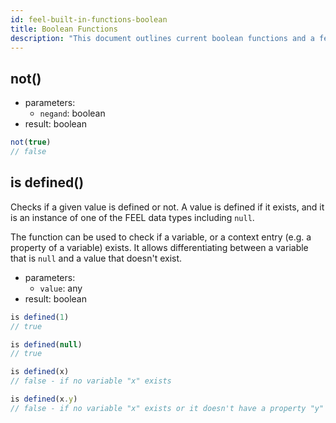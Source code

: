 ```yaml
---
id: feel-built-in-functions-boolean
title: Boolean Functions
description: "This document outlines current boolean functions and a few examples."
---
```


## not()

* parameters:
  * `negand`: boolean
* result: boolean

```js
not(true)
// false
```

## is defined()

Checks if a given value is defined or not. A value is defined if it exists, and it is an instance of one of the FEEL data types including `null`.

The function can be used to check if a variable, or a context entry (e.g. a property of a variable) exists. It allows differentiating between a variable that is `null` and a value that doesn't exist.   

* parameters:
  * `value`: any
* result: boolean

```js
is defined(1)
// true

is defined(null)
// true

is defined(x)
// false - if no variable "x" exists

is defined(x.y)
// false - if no variable "x" exists or it doesn't have a property "y"
```
